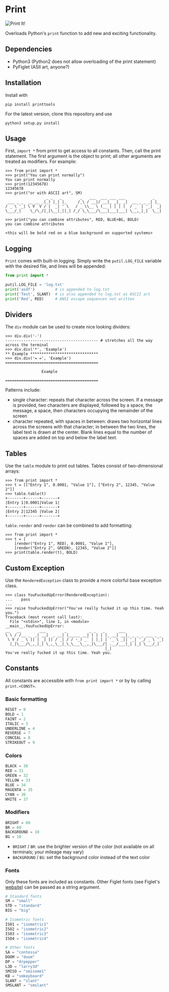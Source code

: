 # Print

![Print It!](https://github.com/thetianshuhuang/print/blob/master/print.png)

Overloads Python's ```print``` function to add new and exciting functionality.

## Dependencies
- Python3 (Python2 does not allow overloading of the print statement)
- PyFiglet (ASII art, anyone?)

## Installation
Install with
```shell
pip install printtools
```

For the latest version, clone this repository and use
```shell
python3 setup.py install
```

## Usage
First, ```import *``` from print to get access to all constants. Then, call the print statement. The first argument is the object to print; all other arguments are treated as modifiers. For example:
```
>>> from print import *
>>> print("You can print normally")
You can print normally
>>> print(12345678)
12345678
>>> print("or with ASCII art", SM)
                  _ _   _        _   ___  ___ ___ ___            _
 ___ _ _  __ __ _(_) |_| |_     /_\ / __|/ __|_ _|_ _|  __ _ _ _| |_
/ _ \ '_| \ V  V / |  _| ' \   / _ \\__ \ (__ | | | |  / _` | '_|  _|
\___/_|    \_/\_/|_|\__|_||_| /_/ \_\___/\___|___|___| \__,_|_|  \__|

>>> print("you can combine attributes", RED, BLUE+BG, BOLD)
you can combine attributes

<this will be bold red on a blue background on supported systems>

```

## Logging
```Print``` comes with built-in logging. Simply write the ```putil.LOG_FILE``` variable with the desired file, and lines will be appended:
```python
from print import *

putil.LOG_FILE = 'log.txt'
print('asdf')         # is appended to log.txt
print('Test', SLANT)  # is also appended to log.txt as ASCII art
print('Red', RED)     # ANSI escape sequences not written
```

## Dividers
The ```div``` module can be used to create nice looking dividers:
```
>>> div.div('-')
----------------------------------------- # stretches all the way across the terminal
>>> div.div('*', 'Example')
** Example ******************************
>>> div.div('= =', 'Example')
=========================================

                Example

=========================================
```
Patterns include:
- single character: repeats that character across the screen. If a message is provided, two characters are displayed, followed by a space, the message, a space, then characters occupying the remainder of the screen
- character repeated, with spaces in between: draws two horizontal lines across the screens with that character; in between the two lines, the label text is drawn at the center. Blank lines equal to the number of spaces are added on top and below the label text.

## Tables
Use the ```table``` module to print out tables. Tables consist of two-dimensional arrays:
```
>>> from print import *
>>> t = [["Entry 1", 0.0001, "Value 1"], ["Entry 2", 12345, "Value 2"]]
>>> table.table(t)
+-------+------+-------+
|Entry 1|0.0001|Value 1|
+-------+------+-------+
|Entry 2|12345 |Value 2|
+-------+------+-------+
```

```table.render``` and ```render``` can be combined to add formatting:

```
>>> from print import *
>>> t = [
	[render("Entry 1", RED), 0.0001, "Value 1"],
	[render("Entry 2", GREEN), 12345, "Value 2"]]
>>> print(table.render(t), BOLD)
```


## Custom Exception
Use the ```RenderedException``` class to provide a more colorful base exception class.
```
>>> class YouFuckedUpError(RenderedException):
...    pass
...
>>> raise YouFuckedUpError("You've really fucked it up this time. Yeah you.")
Traceback (most recent call last):
  File "<stdin>", line 1, in <module>
__main__.YouFuckedUpError:
__   __        ___        _          _ _   _      ___
\ \ / /__ _  _| __|  _ __| |_____ __| | | | |_ __| __|_ _ _ _ ___ _ _
 \ V / _ \ || | _| || / _| / / -_) _` | |_| | '_ \ _|| '_| '_/ _ \ '_|
  |_|\___/\_,_|_| \_,_\__|_\_\___\__,_|\___/| .__/___|_| |_| \___/_|
                                            |_|
You've really fucked it up this time. Yeah you.
```

## Constants
All constants are accessible with ```from print import *``` or by by calling ```print.<CONST>```.

### Basic formatting
```python
RESET = 0
BOLD = 1
FAINT = 2
ITALIC = 3
UNDERLINE = 4
REVERSE = 7
CONCEAL = 8
STRIKEOUT = 9
```

### Colors
```python
BLACK = 30
RED = 31
GREEN = 32
YELLOW = 33
BLUE = 34
MAGENTA = 35
CYAN = 36
WHITE = 37
```

### Modifiers
```python
BRIGHT = 60
BR = 60
BACKGROUND = 10
BG = 10
```
- ```BRIGHT``` / ```BR```: use the brighter version of the color (not available on all terminals; your mileage may vary)
- ```BACKGROUND``` / ```BG```: set the background color instead of the text color

### Fonts
Only these fonts are included as constants. Other Figlet fonts (see Figlet's [website](http://www.figlet.org/)) can be passed as a string argument.
```python
# Standard fonts
SM = "small"
STD = "standard"
BIG = "big"

# Isometric fonts
ISO1 = "isometric1"
ISO2 = "isometric2"
ISO3 = "isometric3"
ISO4 = "isometric4"

# Other fonts
SA = "contessa"
DOOM = "doom"
DP = "drpepper"
L3D = "larry3d"
SMISO = "smisome1"
KB = "smkeyboard"
SLANT = "slant"
SMSLANT = "smslant"
```
